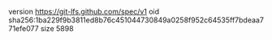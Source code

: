 version https://git-lfs.github.com/spec/v1
oid sha256:1ba229f9b3811ed8b76c451044730849a0258f952c64535ff7bdeaa771efe077
size 5898
